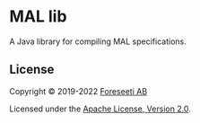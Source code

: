 # MAL lib

A Java library for compiling MAL specifications.

## License

Copyright © 2019-2022 [Foreseeti AB](https://foreseeti.com)

Licensed under the [Apache License, Version 2.0](https://www.apache.org/licenses/LICENSE-2.0).

